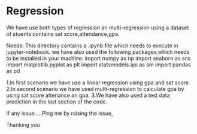 # Regression
We have use both types of regression an multi-regression using a dataset of stuents contains sat score,attendance,gpa.

Needs:
This directory contains a .ipynb file which needs to execute in jupyter-notebook.
we have also used the following packages,which needs to be installed in your machine: 
import numpy as np
import seaborn as sns
import matplotlib.pyplot as plt
import statsmodels.api as sm
import pandas as pd

1.In first scenario we have use a linear regression using gpa and sat score
2.In second scenario we have used multi-regression to calculate gpa by using sat score attenance an gpa.
3.We have also used a test data prediction  in the last section of the code.



If any issue.....Ping me by raising the issue,


Thanking you
